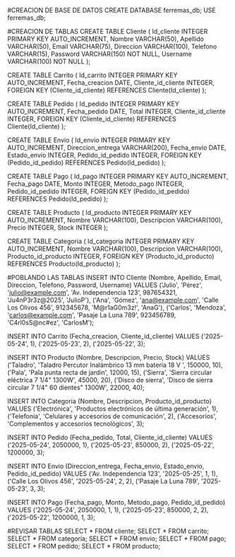 #CREACION DE BASE DE DATOS
CREATE DATABASE ferremas_db;
USE ferremas_db;

#CREACION DE TABLAS
CREATE TABLE Cliente (
    Id_cliente INTEGER PRIMARY KEY AUTO_INCREMENT,
    Nombre VARCHAR(50),
    Apellido VARCHAR(50),
    Email VARCHAR(75),
    Direccion VARCHAR(100),
    Telefono VARCHAR(15),
    Password VARCHAR(150) NOT NULL,
    Username VARCHAR(100) NOT NULL
);

CREATE TABLE Carrito (
    Id_carrito INTEGER PRIMARY KEY AUTO_INCREMENT,
    Fecha_creacion DATE,
    Cliente_id_cliente INTEGER,
    FOREIGN KEY (Cliente_id_cliente) REFERENCES Cliente(Id_cliente)
);

CREATE TABLE Pedido (
    Id_pedido INTEGER PRIMARY KEY AUTO_INCREMENT,
    Fecha_pedido DATE,
    Total INTEGER,
    Cliente_id_cliente INTEGER,
    FOREIGN KEY (Cliente_id_cliente) REFERENCES Cliente(Id_cliente)
);

CREATE TABLE Envio (
    Id_envio INTEGER PRIMARY KEY AUTO_INCREMENT,
    Direccion_entrega VARCHAR(200),
    Fecha_envio DATE,
    Estado_envio INTEGER,
    Pedido_id_pedido INTEGER,
    FOREIGN KEY (Pedido_id_pedido) REFERENCES Pedido(Id_pedido)
);

CREATE TABLE Pago (
    Id_pago INTEGER PRIMARY KEY AUTO_INCREMENT,
    Fecha_pago DATE,
    Monto INTEGER,
    Metodo_pago INTEGER,
    Pedido_id_pedido INTEGER,
    FOREIGN KEY (Pedido_id_pedido) REFERENCES Pedido(Id_pedido)
);

CREATE TABLE Producto (
    Id_producto INTEGER PRIMARY KEY AUTO_INCREMENT,
    Nombre VARCHAR(100),
    Descripcion VARCHAR(100),
    Precio INTEGER,
    Stock INTEGER
);

CREATE TABLE Categoria (
    Id_categoria INTEGER PRIMARY KEY AUTO_INCREMENT,
    Nombre VARCHAR(100),
    Descripcion VARCHAR(100),
    Producto_id_producto INTEGER,
    FOREIGN KEY (Producto_id_producto) REFERENCES Producto(Id_producto)
);

#POBLANDO LAS TABLAS
INSERT INTO Cliente (Nombre, Apellido, Email, Direccion, Telefono, Password, Username) VALUES
('Julio', 'Pérez', 'julio@example.com', 'Av. Independencia 123', 987654321, 'Ju4nP3r3z@2025', 'JulioP'),
('Ana', 'Gómez', 'ana@example.com', 'Calle Los Olivos 456', 912345678, 'M@r1aG0m3z!', 'AnaG'),
('Carlos', 'Mendoza', 'carlos@example.com', 'Pasaje La Luna 789', 923456789, 'C4rl0sS@nc#ez', 'CarlosM');

INSERT INTO Carrito (Fecha_creacion, Cliente_id_cliente) VALUES
('2025-05-24', 1),
('2025-05-23', 2),
('2025-05-22', 3);

INSERT INTO Producto (Nombre, Descripcion, Precio, Stock) VALUES
('Taladro', 'Taladro Percutor Inalámbrico 13 mm bateria 18 V ', 150000, 10),
('Pala', 'Pala punta recta de jardin', 12000, 15),
('Sierra', 'Sierra circular eléctrica 7 1/4" 1300W', 45000, 20),
('Disco de sierra', 'Disco de sierra circular 7 1/4" 60 dientes" 1300W', 22000, 40);

INSERT INTO Categoria (Nombre, Descripcion, Producto_id_producto) VALUES
('Electrónica', 'Productos electrónicos de última generación', 1),
('Telefonía', 'Celulares y accesorios de comunicación', 2),
('Accesorios', 'Complementos y accesorios tecnológicos', 3);

INSERT INTO Pedido (Fecha_pedido, Total, Cliente_id_cliente) VALUES
('2025-05-24', 2050000, 1),
('2025-05-23', 850000, 2),
('2025-05-22', 1200000, 3);

INSERT INTO Envio (Direccion_entrega, Fecha_envio, Estado_envio, Pedido_id_pedido) VALUES
('Av. Independencia 123', '2025-05-25', 1, 1),
('Calle Los Olivos 456', '2025-05-24', 2, 2),
('Pasaje La Luna 789', '2025-05-23', 3, 3);

INSERT INTO Pago (Fecha_pago, Monto, Metodo_pago, Pedido_id_pedido) VALUES
('2025-05-24', 2050000, 1, 1),
('2025-05-23', 850000, 2, 2),
('2025-05-22', 1200000, 1, 3);

#REVISAR TABLAS
SELECT * FROM cliente;
SELECT * FROM carrito;
SELECT * FROM categoria;
SELECT * FROM envio;
SELECT * FROM pago;
SELECT * FROM pedido;
SELECT * FROM producto;
